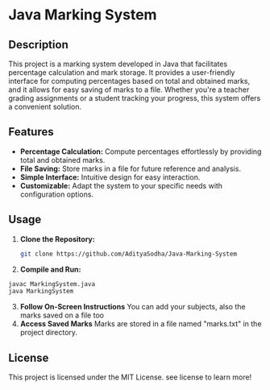 # Java Marking System

## Description
This project is a marking system developed in Java that facilitates percentage calculation and mark storage. It provides a user-friendly interface for computing percentages based on total and obtained marks, and it allows for easy saving of marks to a file. Whether you're a teacher grading assignments or a student tracking your progress, this system offers a convenient solution.

## Features
- **Percentage Calculation:** Compute percentages effortlessly by providing total and obtained marks.
- **File Saving:** Store marks in a file for future reference and analysis.
- **Simple Interface:** Intuitive design for easy interaction.
- **Customizable:** Adapt the system to your specific needs with configuration options.

## Usage
1. **Clone the Repository:**
   ```bash
   git clone https://github.com/AdityaSodha/Java-Marking-System
2. **Compile and Run:**
```bash
javac MarkingSystem.java
java MarkingSystem
```
3. **Follow On-Screen Instructions**
   You can add your subjects, also the marks saved on a file too
4. **Access Saved Marks**
   Marks are stored in a file named "marks.txt" in the project directory.

## License
This project is licensed under the MIT License. see license to learn more!


